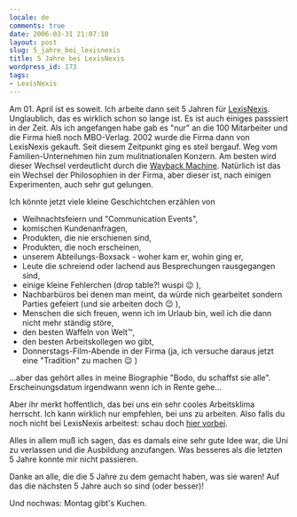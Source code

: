 ```yaml
---
locale: de
comments: true
date: 2006-03-31 21:07:10
layout: post
slug: 5_jahre_bei_lexisnexis
title: 5 Jahre bei LexisNexis
wordpress_id: 173
tags:
- LexisNexis
---
```


Am 01. April ist es soweit. Ich arbeite dann seit 5 Jahren für
[LexisNexis](http://lexisnexis.de). Unglaublich, das es wirklich schon so lange
ist. Es ist auch einiges passsiert in der Zeit. Als ich angefangen habe gab es
"nur" an die 100 Mitarbeiter und die Firma hieß noch MBO-Verlag. 2002 wurde die
Firma dann von LexisNexis gekauft. Seit diesem Zeitpunkt ging es steil bergauf.
Weg vom Familien-Unternehmen hin zum mulitnationalen Konzern. Am besten wird
dieser Wechsel verdeutlicht durch die [Wayback
Machine](http://web.archive.org/web/*/http://www.mbo-verlag.de). Natürlich ist
das ein Wechsel der Philosophien in der Firma, aber dieser ist, nach einigen
Experimenten, auch sehr gut gelungen.

Ich könnte jetzt viele kleine Geschichtchen erzählen von 

  * Weihnachtsfeiern und "Communication Events",
  * komischen Kundenanfragen,
  * Produkten, die nie erschienen sind,
  * Produkten, die noch erscheinen,
  * unserem Abteilungs-Boxsack - woher kam er, wohin ging er,
  * Leute die schreiend oder lachend aus Besprechungen rausgegangen sind,
  * einige kleine Fehlerchen (drop table?! wuspi :wink: ),
  * Nachbarbüros bei denen man meint, da würde nich gearbeitet sondern Parties
    gefeiert (und sie arbeiten doch :wink: ),
  * Menschen die sich freuen, wenn ich im Urlaub bin, weil ich die dann nicht
    mehr ständig störe,
  * den besten Waffeln von Welt™,
  * den besten Arbeitskollegen wo gibt,
  * Donnerstags-Film-Abende in der Firma (ja, ich versuche daraus jetzt eine
    "Tradition" zu machen :wink: )

...aber das gehört alles in meine Biographie "Bodo, du schaffst sie alle".
Erscheinungsdatum irgendwann wenn ich in Rente gehe...

Aber ihr merkt hoffentlich, das bei uns ein sehr cooles Arbeitsklima herrscht.
Ich kann wirklich nur empfehlen, bei uns zu arbeiten. Also falls du noch nicht
bei LexisNexis arbeitest: schau doch [hier vorbei](http://lexisnexis.de/karriere/stellenangebote).

Alles in allem muß ich sagen, das es damals eine sehr gute Idee war, die Uni zu
verlassen und die Ausbildung anzufangen. Was besseres als die letzten 5 Jahre
konnte mir nicht passieren. 

Danke an alle, die die 5 Jahre zu dem gemacht haben, was sie waren! Auf das die
nächsten 5 Jahre auch so sind (oder besser)!

Und nochwas: Montag gibt's Kuchen.
